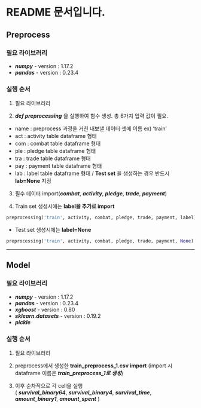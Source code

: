 
# README 문서입니다. 

## **Preprocess**

### 필요 라이브러리

* ***numpy*** - version : 1.17.2
* ***pandas*** - version : 0.23.4

### 실행 순서

1. 필요 라이브러리 

2. ***def preprocessing*** 을 실행하여 함수 생성. 총 6가지 입력 값이 필요.
  * name : preprocess 과정을 거친 내보낼 데이터 셋에 이름 ex) ’train’
  * act : activity table dataframe 형태
  * com : combat table dataframe 형태
  * ple : pledge table dataframe 형태
  * tra : trade table dataframe 형태
  * pay : payment table dataframe 형태
  * lab : label table dataframe 형태 / **Test set** 을 생성하는 경우 반드시 **lab=None** 지정
 
3. 필수 데이터 import(***combat***, ***activity***, ***pledge***, ***trade***, ***payment***)

4. Train set 생성시에는 **label을 추가로 import**

```python 
preprocessing('train', activity, combat, pledge, trade, payment, label) 
```

* Test set 생성시에는 **label=None**

```python 
preprocessing('train', activity, combat, pledge, trade, payment, None) 
```

***

## **Model**

### 필요 라이브러리

* ***numpy*** - version : 1.17.2
* ***pandas*** - version : 0.23.4
* ***xgboost*** - version : 0.80
* ***sklearn.datasets*** - version : 0.19.2
* ***pickle*** 

### 실행 순서

1. 필요 라이브러리 

2. preprocess에서 생성한 **train_preprocess_1.csv import**
(import 시 dataframe 이름은 ***train_preprocess_1로 생성***)

3. 이후 순차적으로 각 cell을 실행  
( ***survival_binary64***, ***survival_binary4***, ***survival_time***, ***amount_binary1***, ***amount_spent*** )
